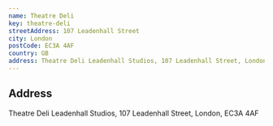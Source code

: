 ```yaml
---
name: Theatre Deli
key: theatre-deli
streetAddress: 107 Leadenhall Street
city: London
postCode: EC3A 4AF
country: GB
address: Theatre Deli Leadenhall Studios, 107 Leadenhall Street, London EC3A 4AF
---
```


## Address
Theatre Deli Leadenhall Studios,
107 Leadenhall Street,
London,
EC3A 4AF
